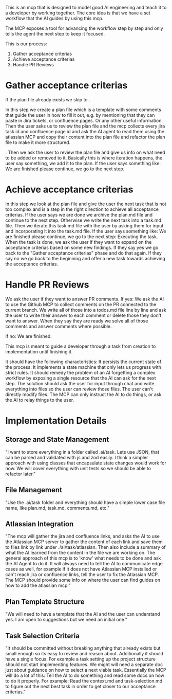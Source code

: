 This is an mcp that is designed to model good AI engineering and teach it to a developer by working together.
The core idea is that we have a set workflow that the AI guides by using this mcp.

The MCP exposes a tool for advancing the workflow step by step and only tells the agent the next step to keep it focused.

This is our process:

1. Gather acceptance criterias
2. Achieve acceptance criterias
3. Handle PR Reviews

# Gather acceptance criterias

If the plan file already exists we skip to <ITERATE>.

In this step we create a plan file which is a template with some comments that guide the user
in how to fill it out, e.g. by mentioning that they can paste in Jira tickets, or confluence pages.
Or any other useful information.
Then the user asks us to review the plan file and the mcp collects every jira task id and confluence page id and ask the AI agent to read them using the atlassian MCP and copy their content into the plan file and refactor the plan file to make it more structured.

<ITERATE>:
Then we ask the user to review the plan file and give us info on what need to be added or removed to it.
Basically this is where iteration happens, the user say something, we add it to the plan.
If the user says something like: We are finished please continue, we go to the next step.

# Achieve acceptance criterias

In this step we look at the plan file and give the user the next task that is not too complex and is a step in the right direction to achieve all acceptance criterias.
If the user says we are done we archive the plan.md file and continue to the next step.
Otherwise we write the next task into a task.md file.
Then we iterate this task.md file with the user by asking them for input and incorporating it into the task.md file.
If the user says something like: We are finished please continue, we go to the next step: Executing the task.
When the task is done, we ask the user if they want to expand on the acceptance criterias based on some new findings.
If they say yes we go back to the "Gather acceptance criterias" phase and do that again.
If they say no we go back to the beginning and offer a new task towards achieving the acceptance criterias.

# Handle PR Reviews

We ask the user if they want to answer PR comments. If yes:
We ask the AI to use the Github MCP to collect comments on the PR connected to the current branch.
We write all of those into a todos.md file line by line and ask the user to write their answer to each comment or delete those they don't want to answer.
When they say they are ready we solve all of those comments and answer comments where possible.

If no: We are finished.

This mcp is meant to guide a developer through a task from creation to implementation until finishing it.

It should have the following characteristics:
It persists the current state of the process.
It implements a state machine that only lets us progress with strict rules.
It should remedy the problem of an AI forgetting a complex workflow by exposing a single resource that the AI can ask for the next step.
The solution should ask the user for input through chat and write everything into files so the user can review those files.
The user can't directly modify files.
The MCP can only instruct the AI to do things, or ask the AI to relay things to the user.

# Implementation Details

## Storage and State Management
"I want to store everything in a folder called .ai/task. Lets use JSON, that can be parsed and validated with js and zod easily. I think a simpler approach with using classes that encapsulate state changes would work for now. We will cover everything with unit tests so we should be able to refactor later."

## File Management
"Use the .ai/task folder and everything should have a simple lower case file name, like plan.md, task.md, comments.md, etc."

## Atlassian Integration
"The mcp will gather the jira and confluence links, and asks the AI to use the Atlassian MCP server to gather the content of each link and save them to files link by link under ./ai/task/atlassian. Then also include a summary of what the AI learned from the content in the file we are working on. The general approach of this mcp is to 'know' what needs to be done and ask the AI Agent to do it. It will always need to tell the AI to communicate edge cases as well, for example if it does not have Atlassian MCP installed or can't reach jira or confluence links, tell the user to fix the Atlassian MCP. The MCP should provide some info on where the user can find guides on how to add the atlassian mcp."

## Plan Template Structure
"We will need to have a template that the AI and the user can understand yes. I am open to suggestions but we need an initial one."

## Task Selection Criteria
"It should be committed without breaking anything that already exists but small enough so its easy to review and reason about. Additionally it should have a single focus. For example a task setting up the project structure should not start implementing features. We might will need a separate doc just about guidance on how to select a next viable task. Essentially the MCP will do a lot of this: Tell the AI to do something and read some docs on how to do it properly. For example: Read the context.md and task-selection.md to figure out the next best task in order to get closer to our acceptance criterias."
